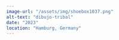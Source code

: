 ```yaml
---
image-url: "/assets/img/shoebox1037.png"
alt-text: "dibujo-tribal"
date: "2023"
location: "Hamburg, Germany"
---
```


